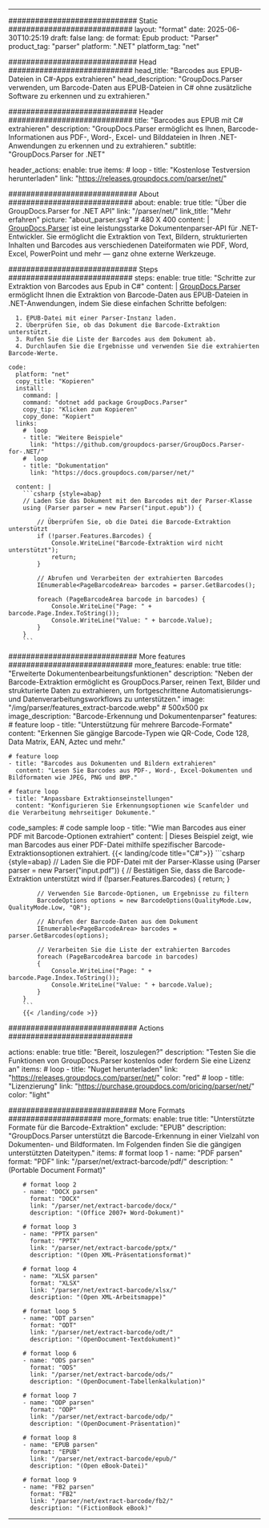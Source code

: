 


---
############################# Static ############################
layout: "format"
date:  2025-06-30T10:25:19
draft: false
lang: de
format: Epub
product: "Parser"
product_tag: "parser"
platform: ".NET"
platform_tag: "net"

############################# Head ############################
head_title: "Barcodes aus EPUB-Dateien in C#-Apps extrahieren"
head_description: "GroupDocs.Parser verwenden, um Barcode-Daten aus EPUB-Dateien in C# ohne zusätzliche Software zu erkennen und zu extrahieren."

############################# Header ############################
title: "Barcodes aus EPUB mit C# extrahieren" 
description: "GroupDocs.Parser ermöglicht es Ihnen, Barcode-Informationen aus PDF-, Word-, Excel- und Bilddateien in Ihren .NET-Anwendungen zu erkennen und zu extrahieren."
subtitle: "GroupDocs.Parser for .NET" 

header_actions:
  enable: true
  items:
    #  loop
    - title: "Kostenlose Testversion herunterladen"
      link: "https://releases.groupdocs.com/parser/net/"
      
############################# About ############################
about:
    enable: true
    title: "Über die GroupDocs.Parser for .NET API"
    link: "/parser/net/"
    link_title: "Mehr erfahren"
    picture: "about_parser.svg" # 480 X 400
    content: |
       [GroupDocs.Parser](/parser/net/) ist eine leistungsstarke Dokumentenparser-API für .NET-Entwickler. Sie ermöglicht die Extraktion von Text, Bildern, strukturierten Inhalten und Barcodes aus verschiedenen Dateiformaten wie PDF, Word, Excel, PowerPoint und mehr — ganz ohne externe Werkzeuge.

############################# Steps ############################
steps:
    enable: true
    title: "Schritte zur Extraktion von Barcodes aus Epub in C#"
    content: |
      [GroupDocs.Parser](/parser/net/) ermöglicht Ihnen die Extraktion von Barcode-Daten aus EPUB-Dateien in .NET-Anwendungen, indem Sie diese einfachen Schritte befolgen:
      
      1. EPUB-Datei mit einer Parser-Instanz laden.
      2. Überprüfen Sie, ob das Dokument die Barcode-Extraktion unterstützt.
      3. Rufen Sie die Liste der Barcodes aus dem Dokument ab.
      4. Durchlaufen Sie die Ergebnisse und verwenden Sie die extrahierten Barcode-Werte.
   
    code:
      platform: "net"
      copy_title: "Kopieren"
      install:
        command: |
        command: "dotnet add package GroupDocs.Parser"
        copy_tip: "Klicken zum Kopieren"
        copy_done: "Kopiert"
      links:
        #  loop
        - title: "Weitere Beispiele"
          link: "https://github.com/groupdocs-parser/GroupDocs.Parser-for-.NET/"
        #  loop
        - title: "Dokumentation"
          link: "https://docs.groupdocs.com/parser/net/"
          
      content: |
        ```csharp {style=abap}
        // Laden Sie das Dokument mit den Barcodes mit der Parser-Klasse
        using (Parser parser = new Parser("input.epub")) {

            // Überprüfen Sie, ob die Datei die Barcode-Extraktion unterstützt
            if (!parser.Features.Barcodes) {
                Console.WriteLine("Barcode-Extraktion wird nicht unterstützt");
                return;
            }

            // Abrufen und Verarbeiten der extrahierten Barcodes
            IEnumerable<PageBarcodeArea> barcodes = parser.GetBarcodes();

            foreach (PageBarcodeArea barcode in barcodes) {
                Console.WriteLine("Page: " + barcode.Page.Index.ToString());
                Console.WriteLine("Value: " + barcode.Value);
            }
        }
        ```  

############################# More features ############################
more_features:
  enable: true
  title: "Erweiterte Dokumentenbearbeitungsfunktionen"
  description: "Neben der Barcode-Extraktion ermöglicht es GroupDocs.Parser, reinen Text, Bilder und strukturierte Daten zu extrahieren, um fortgeschrittene Automatisierungs- und Datenverarbeitungsworkflows zu unterstützen."
  image: "/img/parser/features_extract-barcode.webp" # 500x500 px
  image_description: "Barcode-Erkennung und Dokumentenparser"
  features:
    # feature loop
    - title: "Unterstützung für mehrere Barcode-Formate"
      content: "Erkennen Sie gängige Barcode-Typen wie QR-Code, Code 128, Data Matrix, EAN, Aztec und mehr."

    # feature loop
    - title: "Barcodes aus Dokumenten und Bildern extrahieren"
      content: "Lesen Sie Barcodes aus PDF-, Word-, Excel-Dokumenten und Bildformaten wie JPEG, PNG und BMP."

    # feature loop
    - title: "Anpassbare Extraktionseinstellungen"
      content: "Konfigurieren Sie Erkennungsoptionen wie Scanfelder und die Verarbeitung mehrseitiger Dokumente."
      
  code_samples:
    # code sample loop
    - title: "Wie man Barcodes aus einer PDF mit Barcode-Optionen extrahiert"
      content: |
        Dieses Beispiel zeigt, wie man Barcodes aus einer PDF-Datei mithilfe spezifischer Barcode-Extraktionsoptionen extrahiert.
        {{< landing/code title="C#">}}
        ```csharp {style=abap}
        //  Laden Sie die PDF-Datei mit der Parser-Klasse
        using (Parser parser = new Parser("input.pdf"))
        {
            // Bestätigen Sie, dass die Barcode-Extraktion unterstützt wird
            if (!parser.Features.Barcodes)
            {
                return;
            }

            // Verwenden Sie Barcode-Optionen, um Ergebnisse zu filtern
            BarcodeOptions options = new BarcodeOptions(QualityMode.Low, QualityMode.Low, "QR");

            // Abrufen der Barcode-Daten aus dem Dokument
            IEnumerable<PageBarcodeArea> barcodes = parser.GetBarcodes(options);

            // Verarbeiten Sie die Liste der extrahierten Barcodes
            foreach (PageBarcodeArea barcode in barcodes)
            {
                Console.WriteLine("Page: " + barcode.Page.Index.ToString());
                Console.WriteLine("Value: " + barcode.Value);
            }
        }
        ```
        {{< /landing/code >}}


############################# Actions ############################

actions:
  enable: true
  title: "Bereit, loszulegen?"
  description: "Testen Sie die Funktionen von GroupDocs.Parser kostenlos oder fordern Sie eine Lizenz an"
  items:
    #  loop
    - title: "Nuget herunterladen"
      link: "https://releases.groupdocs.com/parser/net/"
      color: "red"
        #  loop
    - title: "Lizenzierung"
      link: "https://purchase.groupdocs.com/pricing/parser/net/"
      color: "light"


############################# More Formats #####################
more_formats:
    enable: true
    title: "Unterstützte Formate für die Barcode-Extraktion"
    exclude: "EPUB"
    description: "GroupDocs.Parser unterstützt die Barcode-Erkennung in einer Vielzahl von Dokumenten- und Bildformaten. Im Folgenden finden Sie die gängigen unterstützten Dateitypen."
    items: 
        # format loop 1
        - name: "PDF parsen"
          format: "PDF"
          link: "/parser/net/extract-barcode/pdf/"
          description: "(Portable Document Format)"
          
        # format loop 2
        - name: "DOCX parsen"
          format: "DOCX"
          link: "/parser/net/extract-barcode/docx/"
          description: "(Office 2007+ Word-Dokument)"
          
        # format loop 3
        - name: "PPTX parsen"
          format: "PPTX"
          link: "/parser/net/extract-barcode/pptx/"
          description: "(Open XML-Präsentationsformat)"
          
        # format loop 4
        - name: "XLSX parsen"
          format: "XLSX"
          link: "/parser/net/extract-barcode/xlsx/"
          description: "(Open XML-Arbeitsmappe)"
          
        # format loop 5
        - name: "ODT parsen"
          format: "ODT"
          link: "/parser/net/extract-barcode/odt/"
          description: "(OpenDocument-Textdokument)"
          
        # format loop 6
        - name: "ODS parsen"
          format: "ODS"
          link: "/parser/net/extract-barcode/ods/"
          description: "(OpenDocument-Tabellenkalkulation)"
          
        # format loop 7
        - name: "ODP parsen"
          format: "ODP"
          link: "/parser/net/extract-barcode/odp/"
          description: "(OpenDocument-Präsentation)"
          
        # format loop 8
        - name: "EPUB parsen"
          format: "EPUB"
          link: "/parser/net/extract-barcode/epub/"
          description: "(Open eBook-Datei)"
          
        # format loop 9
        - name: "FB2 parsen"
          format: "FB2"
          link: "/parser/net/extract-barcode/fb2/"
          description: "(FictionBook eBook)"
         
          

---